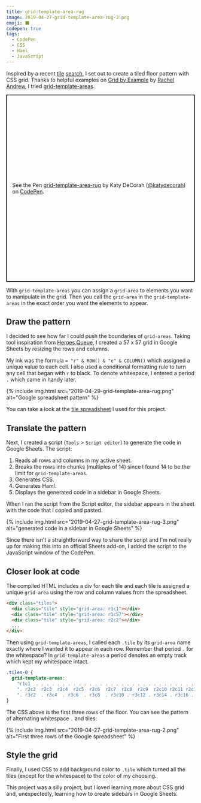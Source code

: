 ```yaml
---
title: grid-template-area-rug
image: 2019-04-27-grid-template-area-rug-3.png
emoji: ⬛️
codepen: true
tags:
  - CodePen
  - CSS
  - Haml
  - JavaScript
---
```


Inspired by a recent [tile](https://www.instagram.com/p/BTO9mu0gQm6/) [search](https://www.instagram.com/p/BV7hx9blq19/), I set out to create a tiled floor pattern with CSS grid. Thanks to helpful examples on [Grid by Example](https://gridbyexample.com/examples/example11/) by [Rachel Andrew](https://rachelandrew.co.uk/), I tried [grid-template-areas](https://developer.mozilla.org/en-US/docs/Web/CSS/grid-template-areas).

<p class="codepen" data-height="500" data-theme-id="dark" data-default-tab="html,result" data-user="katydecorah" data-slug-hash="52ce7749ea720096a510e91790fe3c1f" style="height: 500px; box-sizing: border-box; display: flex; align-items: center; justify-content: center; border: 2px solid black; margin: 1em 0; padding: 1em;" data-pen-title="grid-template-area-rug">
  <span>See the Pen <a href="https://codepen.io/katydecorah/pen/52ce7749ea720096a510e91790fe3c1f/">
  grid-template-area-rug</a> by Katy DeCorah (<a href="https://codepen.io/katydecorah">@katydecorah</a>)
  on <a href="https://codepen.io">CodePen</a>.</span>
</p>

With `grid-template-areas` you can assign a `grid-area` to elements you want to manipulate in the grid. Then you call the `grid-area` in the `grid-template-areas` in the exact order you want the elements to appear.

## Draw the pattern

I decided to see how far I could push the boundaries of `grid-areas`. Taking tool inspiration from [Heroes Queue](/code/heroes-queue/), I created a 57 x 57 grid in Google Sheets by resizing the rows and columns.

My ink was the formula `= "r" & ROW() & "c" & COLUMN()` which assigned a unique value to each cell. I also used a conditional formatting rule to turn any cell that began with `r` to black. To denote whitespace, I entered a period `.` which came in handy later.

<div class="photos">
{% include img.html src="2019-04-29-grid-template-area-rug.png" alt="Google spreadsheet pattern" %}
</div>

You can take a look at the [tile spreadsheet](https://docs.google.com/spreadsheets/d/1NsGr-rOQhd-XCAauMp6gq_YofqHrwaizk9f8z6AO4k8/edit?usp=sharing) I used for this project.

## Translate the pattern

Next, I created a script (`Tools` > `Script editor`) to generate the code in Google Sheets. The script:

1. Reads all rows and columns in my active sheet.
2. Breaks the rows into chunks (multiples of 14) since I found 14 to be the limit for `grid-template-areas`.
3. Generates CSS.
4. Generates Haml.
5. Displays the generated code in a sidebar in Google Sheets.

When I ran the script from the Script editor, the sidebar appears in the sheet with the code that I copied and pasted.

<div class="photos">
{% include img.html src="2019-04-27-grid-template-area-rug-3.png" alt="generated code in a sidebar in Google Sheets" %}
</div>

Since there isn't a straightforward way to share the script and I'm not really up for making this into an official Sheets add-on, I added the script to the JavaScript window of the CodePen.

## Closer look at code

The compiled HTML includes a div for each tile and each tile is assigned a unique `grid-area` using the row and column values from the spreadsheet.

```html
<div class="tiles">
  <div class="tile" style="grid-area: r1c1"></div>
  <div class="tile" style="grid-area: r1c57"></div>
  <div class="tile" style="grid-area: r2c2"></div>
  ...
</div>
```

Then using `grid-template-areas`, I called each `.tile` by its `grid-area` name exactly where I wanted it to appear in each row. Remember that period `.` for the whitespace? In `grid-template-areas` a period denotes an empty track which kept my whitespace intact.

```css
.tiles-0 {
  grid-template-areas:
    "r1c1  . . . . . . . . . . . . . . . . . . . . . . . . . . . . . . . . . . . . . . . . . . . . . . . . . . . . . . . r1c57"
    ". r2c2  r2c3  r2c4  r2c5  r2c6  r2c7  r2c8  r2c9  r2c10 r2c11 r2c12 r2c13 r2c14 r2c15 r2c16 r2c17 r2c18 r2c19 r2c20 r2c21 r2c22 r2c23 r2c24 r2c25 r2c26 r2c27 r2c28 r2c29 r2c30 r2c31 r2c32 r2c33 r2c34 r2c35 r2c36 r2c37 r2c38 r2c39 r2c40 r2c41 r2c42 r2c43 r2c44 r2c45 r2c46 r2c47 r2c48 r2c49 r2c50 r2c51 r2c52 r2c53 r2c54 r2c55 r2c56 ."
    ". r3c2  . r3c4  . r3c6  . r3c8  . r3c10 . r3c12 . r3c14 . r3c16 . r3c18 . r3c20 . r3c22 . r3c24 . r3c26 . r3c28 . r3c30 . r3c32 . r3c34 . r3c36 . r3c38 . r3c40 . r3c42 . r3c44 . r3c46 . r3c48 . r3c50 . r3c52 . r3c54 . r3c56 .";
}
```

The CSS above is the first three rows of the floor. You can see the pattern of alternating whitespace `.` and tiles:

<div class="photos">
{% include img.html src="2019-04-27-grid-template-area-rug-2.png" alt="First three rows of the Google spreadsheet" %}
</div>

## Style the grid

Finally, I used CSS to add background color to `.tile` which turned all the tiles (except for the whitespace) to the color of my choosing.

This project was a silly project, but I loved learning more about CSS grid and, unexpectedly, learning how to create sidebars in Google Sheets.
